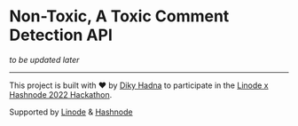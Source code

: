 # Non-Toxic, A Toxic Comment Detection API
_to be updated later_

---
This project is built with ♥️ by [Diky Hadna](https://hadna.space) to participate in the [Linode x Hashnode 2022 Hackathon](https://townhall.hashnode.com/build-with-linode-hackathon-june-2022).

Supported by [Linode](https://www.linode.com) & [Hashnode](https://hashnode.com)
